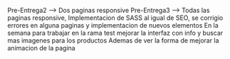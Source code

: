 Pre-Entrega2 --> Dos paginas responsive
Pre-Entrega3 --> Todas las paginas responsive, Implementacion de SASS al igual de SEO, se corrigio errores en alguna paginas y implementacion de nuevos elementos 
En la semana para trabajar en la rama test mejorar la interfaz con info y buscar mas imagenes para los productos
Ademas de ver la forma de mejorar la animacion de la pagina
